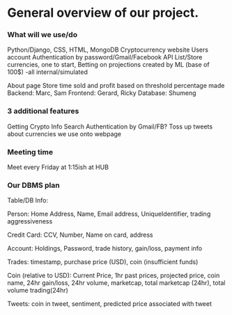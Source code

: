 # General overview of our project.

### What will we use/do
Python/Django, CSS, HTML, MongoDB
Cryptocurrency website
Users account
Authentication by password/Gmail/Facebook API
List/Store currencies, one to start, Betting on projections created by ML (base of 100$) -all internal/simulated

About page
Store time sold and profit based on threshold percentage made
Backend: Marc, Sam
Frontend: Gerard, Ricky
Database: Shumeng

### 3 additional features
Getting Crypto Info
Search
Authentication by Gmail/FB?
Toss up tweets about currencies we use onto webpage

### Meeting time
Meet every Friday at 1:15ish at HUB


### Our DBMS plan
Table/DB Info:

Person: Home Address, Name, Email address, UniqueIdentifier, trading aggressiveness

Credit Card: CCV, Number, Name on card, address

Account: Holdings, Password, trade history, gain/loss, payment info

Trades: timestamp, purchase price (USD), coin (insufficient funds)

Coin (relative to USD): Current Price, 1hr past prices, projected price, coin name, 24hr gain/loss, 24hr volume, marketcap, total marketcap (24hr), total volume trading(24hr)

Tweets: coin in tweet, sentiment, predicted price associated with tweet
